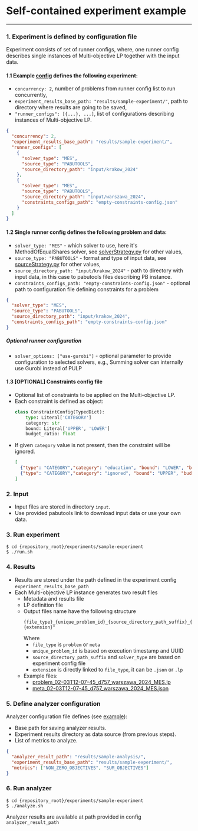 # Self-contained experiment example

---

### 1. Experiment is defined by configuration file

Experiment consists of set of runner configs, where, one runner config describes single instances of Multi-objective LP together with the input data.

#### 1.1 Example [config](experiment-config.json) defines the following experiment:
* `concurrency: 2`, number of problems from runner config list to run concurrently,
* `experiment_results_base_path: "results/sample-experiment/"`, path to directory where results are going to be saved,
* `"runner_configs": [{...}, ...]`, list of configurations describing instances of Multi-objective LP.

```json
{
  "concurrency": 2,
  "experiment_results_base_path": "results/sample-experiment/",
  "runner_configs": [
    {
      "solver_type": "MES",
      "source_type": "PABUTOOLS",
      "source_directory_path": "input/krakow_2024"
    },
    {
      "solver_type": "MES",
      "source_type": "PABUTOOLS",
      "source_directory_path": "input/warszawa_2024",
      "constraints_configs_path": "empty-constraints-config.json"
    }
  ]
}
```

#### 1.2 Single runner config defines the following problem and data:

* `solver_type: "MES"` - which solver to use, here it's MethodOfEqualShares solver, see [solverStrategy.py](../src/helpers/runners/solverStrategy.py) for other values,
* `source_type: "PABUTOOLS"` - format and type of input data, see [sourceStrategy.py](../src/helpers/runners/sourceStrategy.py) for other values,
* `source_directory_path: "input/krakow_2024"` - path to directory with input data, in this case to pabutools files describing PB instance.
* `constraints_configs_path: "empty-constraints-config.json"` - optional path to configuration file defining constraints for a problem
```json
{
  "solver_type": "MES",
  "source_type": "PABUTOOLS",
  "source_directory_path": "input/krakow_2024",
  "constraints_configs_path": "empty-constraints-config.json"
}
```

##### Optional runner configuration
* `solver_options: ["use-gurobi"]` - optional parameter to provide configuration to selected solvers, e.g., Summing solver can internally use Gurobi instead of PULP


#### 1.3 [OPTIONAL] Constraints config file

* Optional list of constraints to be applied on the Multi-objective LP.
* Each constraint is defined as object:
  ```python
  class ConstraintConfig(TypedDict):
      type: Literal['CATEGORY']
      category: str
      bound: Literal['UPPER', 'LOWER']
      budget_ratio: float
  ```
* If given `category` value is not present, then the constraint will be ignored.
  ```json
  [
    {"type": "CATEGORY","category": "education", "bound": "LOWER", "budget_ratio": 0.15},
    {"type": "CATEGORY","category": "ignored", "bound": "UPPER", "budget_ratio": 0.30}
  ]
  ```

### 2. Input

* Input files are stored in directory `input`.
* Use provided pabutools link to download input data or use your own data.

### 3. Run experiment
```shell
$ cd {repository_root}/experiments/sample-experiment
$ ./run.sh
```

### 4. Results
* Results are stored under the path defined in the experiment config `experiment_results_base_path`
* Each Multi-objective LP instance generates two result files
  * Metadata and results file
  * LP definition file
  * Output files name have the following structure
    ```
    {file_type}_{unique_problem_id}_{source_directory_path_suffix}_{solver_type}.{extension}"
    ```
    Where
    * `file_type` is `problem` or `meta`
    * `unique_problem_id` is based on execution timestamp and UUID
    * `source_directory_path_suffix` and `solver_type` are based on experiment config file
    * `extension` is directly linked to `file_type`, it can be `.json` or `.lp`
  * Example files:
    * [problem_02-03T12-07-45_d757_warszawa_2024_MES.lp](results/partial–sample-experiment/problem_02-03T12-07-45_d757_warszawa_2024_MES.lp)
    * [meta_02-03T12-07-45_d757_warszawa_2024_MES.json](results/partial–sample-experiment/meta_02-03T12-07-45_d757_warszawa_2024_MES.json)


### 5. Define analyzer configuration
Analyzer configuration file defines (see [example](sample-analysis-config.json)):
* Base path for saving analyzer results.
* Experiment results directory as data source (from previous steps).
* List of metrics to analyze.
```json
{
  "analyzer_result_path": "results/sample-analysis/",
  "experiment_results_base_path": "results/sample-experiment/",
  "metrics": ["NON_ZERO_OBJECTIVES", "SUM_OBJECTIVES"]
}
```

### 6. Run analyzer
```shell
$ cd {repository_root}/experiments/sample-experiment
$ ./analyze.sh
```

Analyzer results are available at path provided in config `analyzer_result_path`
